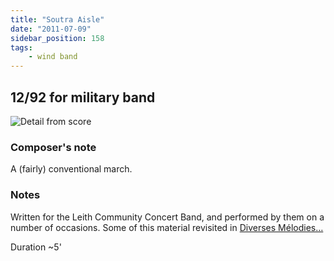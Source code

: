 ```yaml
---
title: "Soutra Aisle"
date: "2011-07-09"
sidebar_position: 158
tags:
    - wind band
---
```


## 12/92 for military band

![](/img/soutra1.png "Detail from score")


### Composer's note

A (fairly) conventional march.

### Notes

Written for the Leith Community Concert Band, and performed by them on a number of occasions. Some of this material revisited in [Diverses Mélodies…](diverses "Diverses Mélodies Nobles, Élevées et Héroïques, pour très grand ensemble")

Duration ~5'
